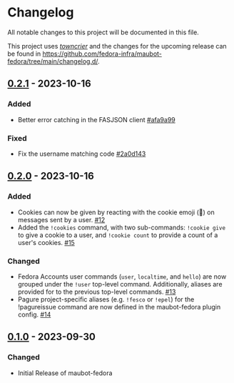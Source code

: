 <!--
SPDX-FileCopyrightText: Contributors to the Fedora Project

SPDX-License-Identifier: MIT
-->

# Changelog

All notable changes to this project will be documented in this file.

This project uses [*towncrier*](https://towncrier.readthedocs.io/) and the changes for the upcoming release can be found in <https://github.com/fedora-infra/maubot-fedora/tree/main/changelog.d/>.

<!-- towncrier release notes start -->

## [0.2.1](https://github.com/fedora-infra/maubot-fedora/tree/0.2.1) - 2023-10-16


### Added

- Better error catching in the FASJSON client [#afa9a99](https://github.com/fedora-infra/maubot-fedora/issues/afa9a99)


### Fixed

- Fix the username matching code [#2a0d143](https://github.com/fedora-infra/maubot-fedora/issues/2a0d143)


## [0.2.0](https://github.com/fedora-infra/maubot-fedora/tree/0.2.0) - 2023-10-16


### Added

- Cookies can now be given by reacting with the cookie emoji (🍪) on messages sent by a user. [#12](https://github.com/fedora-infra/maubot-fedora/issues/12)
- Added the `!cookies` command, with two sub-commands: `!cookie give` to give a cookie to a user, and
  `!cookie count` to provide a count of a user's cookies. [#15](https://github.com/fedora-infra/maubot-fedora/issues/15)


### Changed

- Fedora Accounts user commands (`user`, `localtime`, and `hello`) are now grouped under the
  `!user` top-level command. Additionally, aliases are provided for to the previous top-level
  commands. [#13](https://github.com/fedora-infra/maubot-fedora/issues/13)
- Pagure project-specific aliases (e.g. `!fesco` or `!epel`) for the !pagureissue command are now
  defined in the maubot-fedora plugin config. [#14](https://github.com/fedora-infra/maubot-fedora/issues/14)


## [0.1.0](https://github.com/fedora-infra/maubot-fedora/tree/0.1.0) - 2023-09-30

### Changed

- Initial Release of maubot-fedora
